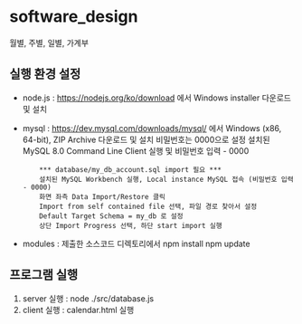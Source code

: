 # software_design
월별, 주별, 일별, 가계부

## 실행 환경 설정
- node.js	: https://nodejs.org/ko/download 에서 Windows installer 다운로드 및 설치

- mysql		: https://dev.mysql.com/downloads/mysql/ 에서 Windows (x86, 64-bit), ZIP Archive 다운로드 및 설치
		  비밀번호는 0000으로 설정
		   설치된 MySQL 8.0 Command Line Client 실행 및 비밀번호 입력 - 0000
		  
		  *** database/my_db_account.sql import 필요 ***
		  설치된 MySQL Workbench 실행, Local instance MySQL 접속 (비밀번호 입력 - 0000)
		  화면 좌측 Data Import/Restore 클릭
		  Import from self contained file 선택, 파일 경로 찾아서 설정
		  Default Target Schema = my_db 로 설정
		  상단 Import Progress 선택, 하단 start import 실행
			
- modules	: 제출한 소스코드 디렉토리에서
		  npm install
		  npm update


## 프로그램 실행
1. server 실행  : node ./src/database.js
2. client 실행  : calendar.html 실행
